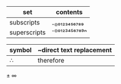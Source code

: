 

| set | contents |
| --- | --- |
| subscripts | ₋₍₎₀₁₂₃₄₅₆₇₈₉ |
| superscripts | ⁻⁽⁾⁰¹²³⁴⁵⁶⁷⁸⁹ⁿ |

| symbol | ~direct text replacement |
| --- | --- |
| ∴ | therefore |

±
∞
